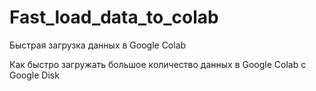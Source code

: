 # Fast_load_data_to_colab
Быстрая загрузка данных в Google Colab

Как быстро загружать большое количество данных в  Google Colab c Google Disk
